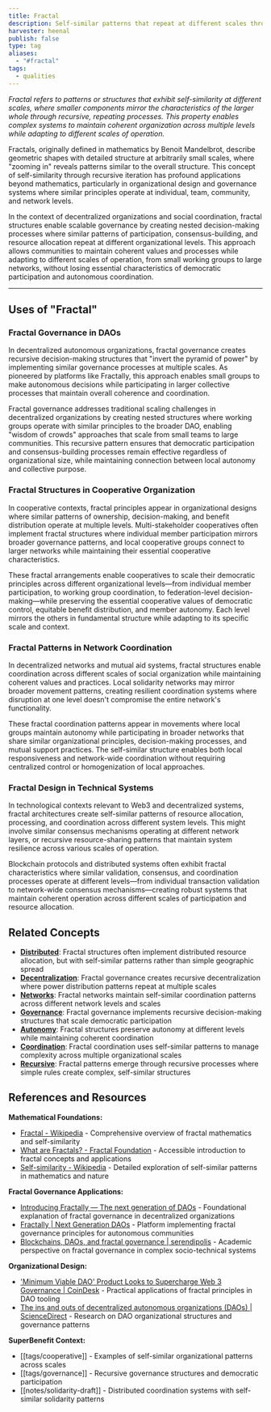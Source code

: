 ```yaml
---
title: Fractal
description: Self-similar patterns that repeat at different scales through recursive processes, creating organizational structures where smaller parts mirror the whole while maintaining coherence across levels
harvester: heenal
publish: false
type: tag
aliases:
  - "#fractal"
tags:
  - qualities
---
```


*Fractal refers to patterns or structures that exhibit self-similarity at different scales, where smaller components mirror the characteristics of the larger whole through recursive, repeating processes. This property enables complex systems to maintain coherent organization across multiple levels while adapting to different scales of operation.*

Fractals, originally defined in mathematics by Benoit Mandelbrot, describe geometric shapes with detailed structure at arbitrarily small scales, where "zooming in" reveals patterns similar to the overall structure. This concept of self-similarity through recursive iteration has profound applications beyond mathematics, particularly in organizational design and governance systems where similar principles operate at individual, team, community, and network levels.

In the context of decentralized organizations and social coordination, fractal structures enable scalable governance by creating nested decision-making processes where similar patterns of participation, consensus-building, and resource allocation repeat at different organizational levels. This approach allows communities to maintain coherent values and processes while adapting to different scales of operation, from small working groups to large networks, without losing essential characteristics of democratic participation and autonomous coordination.

---

## Uses of "Fractal"

### Fractal Governance in DAOs

In decentralized autonomous organizations, fractal governance creates recursive decision-making structures that "invert the pyramid of power" by implementing similar governance processes at multiple scales. As pioneered by platforms like Fractally, this approach enables small groups to make autonomous decisions while participating in larger collective processes that maintain overall coherence and coordination.

Fractal governance addresses traditional scaling challenges in decentralized organizations by creating nested structures where working groups operate with similar principles to the broader DAO, enabling "wisdom of crowds" approaches that scale from small teams to large communities. This recursive pattern ensures that democratic participation and consensus-building processes remain effective regardless of organizational size, while maintaining connection between local autonomy and collective purpose.

### Fractal Structures in Cooperative Organization

In cooperative contexts, fractal principles appear in organizational designs where similar patterns of ownership, decision-making, and benefit distribution operate at multiple levels. Multi-stakeholder cooperatives often implement fractal structures where individual member participation mirrors broader governance patterns, and local cooperative groups connect to larger networks while maintaining their essential cooperative characteristics.

These fractal arrangements enable cooperatives to scale their democratic principles across different organizational levels—from individual member participation, to working group coordination, to federation-level decision-making—while preserving the essential cooperative values of democratic control, equitable benefit distribution, and member autonomy. Each level mirrors the others in fundamental structure while adapting to its specific scale and context.

### Fractal Patterns in Network Coordination

In decentralized networks and mutual aid systems, fractal structures enable coordination across different scales of social organization while maintaining coherent values and practices. Local solidarity networks may mirror broader movement patterns, creating resilient coordination systems where disruption at one level doesn't compromise the entire network's functionality.

These fractal coordination patterns appear in movements where local groups maintain autonomy while participating in broader networks that share similar organizational principles, decision-making processes, and mutual support practices. The self-similar structure enables both local responsiveness and network-wide coordination without requiring centralized control or homogenization of local approaches.

### Fractal Design in Technical Systems

In technological contexts relevant to Web3 and decentralized systems, fractal architectures create self-similar patterns of resource allocation, processing, and coordination across different system levels. This might involve similar consensus mechanisms operating at different network layers, or recursive resource-sharing patterns that maintain system resilience across various scales of operation.

Blockchain protocols and distributed systems often exhibit fractal characteristics where similar validation, consensus, and coordination processes operate at different levels—from individual transaction validation to network-wide consensus mechanisms—creating robust systems that maintain coherent operation across different scales of participation and resource allocation.

## Related Concepts

- **[Distributed](tags/distributed.md)**: Fractal structures often implement distributed resource allocation, but with self-similar patterns rather than simple geographic spread
- **[Decentralization](tags/decentralization.md)**: Fractal governance creates recursive decentralization where power distribution patterns repeat at multiple scales
- **[Networks](tags/networks.md)**: Fractal networks maintain self-similar coordination patterns across different network levels and scales
- **[Governance](tags/governance.md)**: Fractal governance implements recursive decision-making structures that scale democratic participation
- **[Autonomy](tags/autonomy.md)**: Fractal structures preserve autonomy at different levels while maintaining coherent coordination
- **[Coordination](tags/coordination.md)**: Fractal coordination uses self-similar patterns to manage complexity across multiple organizational scales
- **[Recursive](tags/recursive.md)**: Fractal patterns emerge through recursive processes where simple rules create complex, self-similar structures

## References and Resources

**Mathematical Foundations:**
- [Fractal - Wikipedia](https://en.wikipedia.org/wiki/Fractal) - Comprehensive overview of fractal mathematics and self-similarity
- [What are Fractals? - Fractal Foundation](https://fractalfoundation.org/resources/what-are-fractals/) - Accessible introduction to fractal concepts and applications
- [Self-similarity - Wikipedia](https://en.wikipedia.org/wiki/Self-similarity) - Detailed exploration of self-similar patterns in mathematics and nature

**Fractal Governance Applications:**
- [Introducing Fractally — The next generation of DAOs](https://fractally.com/blog/introducing-fractally) - Foundational explanation of fractal governance in decentralized organizations
- [Fractally | Next Generation DAOs](https://fractally.com/) - Platform implementing fractal governance principles for autonomous communities
- [Blockchains, DAOs, and fractal governance | serendipolis](https://serendipolis.com/2022/04/01/blockchains-daos-and-fractal-governance/) - Academic perspective on fractal governance in complex socio-technical systems

**Organizational Design:**
- ['Minimum Viable DAO' Product Looks to Supercharge Web 3 Governance | CoinDesk](https://www.coindesk.com/business/2022/03/08/minimum-viable-dao-product-looks-to-supercharge-web-3-governance) - Practical applications of fractal principles in DAO tooling
- [The ins and outs of decentralized autonomous organizations (DAOs) | ScienceDirect](https://www.sciencedirect.com/science/article/pii/S2096720923000180) - Research on DAO organizational structures and governance patterns

**SuperBenefit Context:**
- [[tags/cooperative]] - Examples of self-similar organizational patterns across scales
- [[tags/governance]] - Recursive governance structures and democratic participation
- [[notes/solidarity-draft]] - Distributed coordination systems with self-similar solidarity patterns